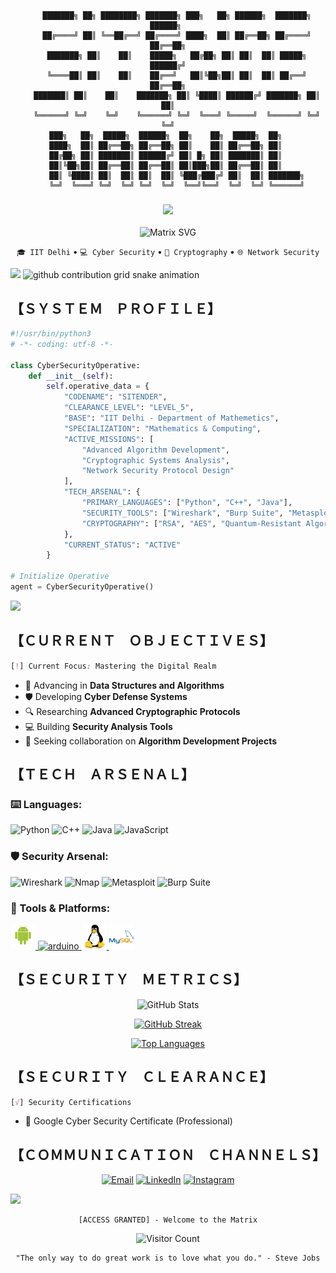 <div align="center">
  
```ascii
    ███████╗ ██╗ ████████╗ ███████╗ ███╗   ██╗ ██████╗  ███████╗ ██████╗ 
    ██╔════╝ ██║ ╚══██╔══╝ ██╔════╝ ████╗  ██║ ██╔══██╗ ██╔════╝ ██╔══██╗
    ███████╗ ██║    ██║    █████╗   ██╔██╗ ██║ ██║  ██║ █████╗   ██████╔╝
    ╚════██║ ██║    ██║    ██╔══╝   ██║╚██╗██║ ██║  ██║ ██╔══╝   ██╔══██╗
    ███████║ ██║    ██║    ███████╗ ██║ ╚████║ ██████╔╝ ███████╗ ██║  ██║
    ╚══════╝ ╚═╝    ╚═╝    ╚══════╝ ╚═╝  ╚═══╝ ╚═════╝  ╚══════╝ ╚═╝  ╚═╝
    ███╗   ██╗  █████╗  ██████╗  ██╗    ██╗  █████╗  ██╗     
    ████╗  ██║ ██╔══██╗ ██╔══██╗ ██║    ██║ ██╔══██╗ ██║     
    ██╔██╗ ██║ ███████║ ██████╔╝ ██║ █╗ ██║ ███████║ ██║     
    ██║╚██╗██║ ██╔══██║ ██╔══██║ ██║███╗██║ ██╔══██║ ██║     
    ██║ ╚████║ ██║  ██║ ██║  ██║ ╚███╔███╔╝ ██║  ██║ ███████╗
    ╚═╝  ╚═══╝ ╚═╝  ╚═╝ ╚═╝  ╚═╝  ╚══╝╚══╝  ╚═╝  ╚═╝ ╚══════╝
```

<h3 align="center">
    <img src="https://readme-typing-svg.herokuapp.com/?font=Roboto+Mono&size=25&duration=4000&pause=1000&color=00FF00&center=true&vCenter=true&width=500&height=70&lines=Mathematics+and+Computing+Student;Cybersecurity+Enthusiast"/>
</h3>

![Matrix SVG](https://raw.githubusercontent.com/rodrigograca31/rodrigograca31/master/matrix.svg)

</div>

<div align="center">
  
`🎓 IIT Delhi` • `💻 Cyber Security` • `🔐 Cryptography` • `🌐 Network Security`

</div>

<!-- Divider -->
<img src="https://user-images.githubusercontent.com/73097560/115834477-dbab4500-a447-11eb-908a-139a6edaec5c.gif">
<picture>
  <source media="(prefers-color-scheme: dark)" srcset="https://raw.githubusercontent.com/sitender-iitd/sitender-iitd/output/github-contribution-grid-snake-dark.svg">
  <source media="(prefers-color-scheme: light)" srcset="https://raw.githubusercontent.com/sitender-iitd/sitender-iitd/output/github-contribution-grid-snake.svg">
  <img alt="github contribution grid snake animation" src="https://raw.githubusercontent.com/sitender-iitd/sitender-iitd/output/github-contribution-grid-snake.svg">
</picture>

## 【﻿ＳＹＳＴＥＭ　ＰＲＯＦＩＬＥ】

```python
#!/usr/bin/python3
# -*- coding: utf-8 -*-

class CyberSecurityOperative:
    def __init__(self):
        self.operative_data = {
            "CODENAME": "SITENDER",
            "CLEARANCE_LEVEL": "LEVEL_5",
            "BASE": "IIT Delhi - Department of Mathemetics",
            "SPECIALIZATION": "Mathematics & Computing",
            "ACTIVE_MISSIONS": [
                "Advanced Algorithm Development",
                "Cryptographic Systems Analysis",
                "Network Security Protocol Design"
            ],
            "TECH_ARSENAL": {
                "PRIMARY_LANGUAGES": ["Python", "C++", "Java"],
                "SECURITY_TOOLS": ["Wireshark", "Burp Suite", "Metasploit"],
                "CRYPTOGRAPHY": ["RSA", "AES", "Quantum-Resistant Algorithms"]
            },
            "CURRENT_STATUS": "ACTIVE"
        }

# Initialize Operative
agent = CyberSecurityOperative()
```

<!-- Divider -->
<img src="https://user-images.githubusercontent.com/73097560/115834477-dbab4500-a447-11eb-908a-139a6edaec5c.gif">

## 【﻿ＣＵＲＲＥＮＴ　ＯＢＪＥＣＴＩＶＥＳ】

```css
[!] Current Focus: Mastering the Digital Realm
```

- 🌱 Advancing in **Data Structures and Algorithms**
- 🛡️ Developing **Cyber Defense Systems**
- 🔍 Researching **Advanced Cryptographic Protocols**
- 💻 Building **Security Analysis Tools**
- 👯 Seeking collaboration on **Algorithm Development Projects**

## 【﻿ＴＥＣＨ　ＡＲＳＥＮＡＬ】

### ⌨️ Languages:
![Python](https://img.shields.io/badge/Python-%233776AB.svg?style=for-the-badge&logo=python&logoColor=white)
![C++](https://img.shields.io/badge/C++-%2300599C.svg?style=for-the-badge&logo=c%2B%2B&logoColor=white)
![Java](https://img.shields.io/badge/Java-ED8B00?style=for-the-badge&logo=openjdk&logoColor=white)
![JavaScript](https://img.shields.io/badge/JavaScript-F7DF1E?style=for-the-badge&logo=javascript&logoColor=black)

### 🛡️ Security Arsenal:
![Wireshark](https://img.shields.io/badge/-Wireshark-1679A7?style=for-the-badge&logo=wireshark&logoColor=white)
![Nmap](https://img.shields.io/badge/-Nmap-4B0082?style=for-the-badge)
![Metasploit](https://img.shields.io/badge/-Metasploit-E34F26?style=for-the-badge)
![Burp Suite](https://img.shields.io/badge/-Burp%20Suite-FF6C37?style=for-the-badge)

### 🔧 Tools & Platforms:
<p align="left"> 
<a href="https://developer.android.com" target="_blank" rel="noreferrer"> <img src="https://raw.githubusercontent.com/devicons/devicon/master/icons/android/android-original-wordmark.svg" alt="android" width="40" height="40"/> </a> 
<a href="https://www.arduino.cc/" target="_blank" rel="noreferrer"> <img src="https://cdn.worldvectorlogo.com/logos/arduino-1.svg" alt="arduino" width="40" height="40"/> </a> 
<a href="https://www.linux.org/" target="_blank" rel="noreferrer"> <img src="https://raw.githubusercontent.com/devicons/devicon/master/icons/linux/linux-original.svg" alt="linux" width="40" height="40"/> </a> 
<a href="https://www.mysql.com/" target="_blank" rel="noreferrer"> <img src="https://raw.githubusercontent.com/devicons/devicon/master/icons/mysql/mysql-original-wordmark.svg" alt="mysql" width="40" height="40"/> </a>
</p>

## 【﻿ＳＥＣＵＲＩＴＹ　ＭＥＴＲＩＣＳ】

<div align="center">

![GitHub Stats](https://github-readme-stats.vercel.app/api?username=sitender-iitd&show_icons=true&theme=cyberpunk&border_color=00ff00)

[![GitHub Streak](https://github-readme-streak-stats.herokuapp.com/?user=sitender-iitd&theme=cyberpunk&border=00ff00)](https://git.io/streak-stats)

[![Top Languages](https://github-readme-stats.vercel.app/api/top-langs/?username=sitender-iitd&layout=compact&theme=cyberpunk&border_color=00ff00)](https://github.com/anuraghazra/github-readme-stats)

</div>

## 【﻿ＳＥＣＵＲＩＴＹ　ＣＬＥＡＲＡＮＣＥ】

```css
[√] Security Certifications 
```
- 🎯 Google Cyber Security Certificate (Professional)


## 【﻿ＣＯＭＭＵＮＩＣＡＴＩＯＮ　ＣＨＡＮＮＥＬＳ】

<div align="center">

[![Email](https://img.shields.io/badge/Email-sitendermax%40gmail.com-FF0000?style=for-the-badge&logo=gmail&logoColor=white)](mailto:sitendermax@gmail.com)
[![LinkedIn](https://img.shields.io/badge/linkedin-%230077B5.svg?style=for-the-badge&logo=linkedin&logoColor=white)](https://linkedin.com/in/sitendernarwal)
[![Instagram](https://img.shields.io/badge/Instagram-%23E4405F.svg?style=for-the-badge&logo=Instagram&logoColor=white)](https://instagram.com/sitendernarwal)

</div>

<!-- Divider -->
<img src="https://user-images.githubusercontent.com/73097560/115834477-dbab4500-a447-11eb-908a-139a6edaec5c.gif">

<div align="center">

```ascii
[ACCESS GRANTED] - Welcome to the Matrix
```

![Visitor Count](https://profile-counter.glitch.me/sitender-iitd/count.svg)

```ascii
"The only way to do great work is to love what you do." - Steve Jobs
```

</div>

<!---
sitender-iitd/sitender-iitd is a ✨ special ✨ repository because its `README.md` (this file) appears on your GitHub profile.
You can click the Preview link to take a look at your changes.
--->

